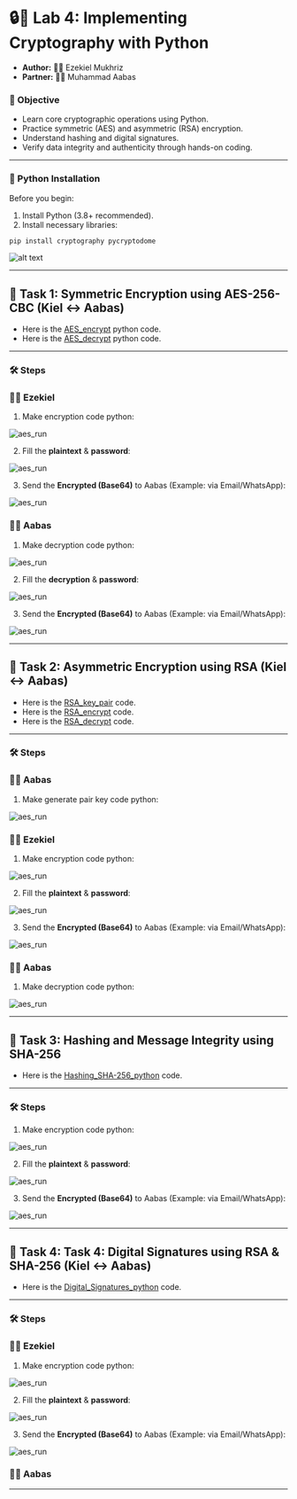 # 🔒🐍 Lab 4: Implementing Cryptography with Python 

- **Author:** 👦🏽 Ezekiel Mukhriz
- **Partner:** 👦🏾 Muhammad Aabas 

### 📌 Objective
- Learn core cryptographic operations using Python.
- Practice symmetric (AES) and asymmetric (RSA) encryption.
- Understand hashing and digital signatures.
- Verify data integrity and authenticity through hands-on coding.

---

### 🐍 Python Installation
Before you begin:
1. Install Python (3.8+ recommended).
2. Install necessary libraries:
```bash
pip install cryptography pycryptodome
```

![alt text](<Screenshots/python_installation.png>)

---

## 🔹 Task 1: Symmetric Encryption using AES-256-CBC (Kiel ↔ Aabas)

- Here is the [AES_encrypt](Python_Source/AES_encrypt.py) python code.
- Here is the [AES_decrypt](Python_Source/AES_decrypt.py) python code.

---

### 🛠️ Steps

### 👦🏽 Ezekiel 

1. Make encryption code python:

![aes_run](Screenshots/task1_code.png) 

2. Fill the **plaintext** & **password**:

![aes_run](Screenshots/task1_encrypt.png)

3. Send the **Encrypted (Base64)** to Aabas (Example: via Email/WhatsApp):

![aes_run](Screenshots/task1_encrypt.png)

### 👦🏾 Aabas 

1. Make decryption code python:

![aes_run](Screenshots/task1_.png) 

2. Fill the **decryption** & **password**:

![aes_run](Screenshots/task1_.png)

3. Send the **Encrypted (Base64)** to Aabas (Example: via Email/WhatsApp):

![aes_run](Screenshots/task1_.png)

---

## 🔹 Task 2: Asymmetric Encryption using RSA (Kiel ↔ Aabas)

- Here is the [RSA_key_pair](Python_Source/RSA_key_pair.py) code.
- Here is the [RSA_encrypt](Python_Source/RSA_encrypt.py) code.
- Here is the [RSA_decrypt](Python_Source/RSA_decrypt.py) code.

---

### 🛠️ Steps

### 👦🏾 Aabas 

1. Make generate pair key code python:

![aes_run](Screenshots/task2_code1.png) 

### 👦🏽 Ezekiel 

1. Make encryption code python:

![aes_run](Screenshots/task2_code2.png) 

2. Fill the **plaintext** & **password**:

![aes_run](Screenshots/task2_encrypt.png) 

3. Send the **Encrypted (Base64)** to Aabas (Example: via Email/WhatsApp):

![aes_run](Screenshots/task2_.png)

### 👦🏾 Aabas 

1. Make decryption code python:

![aes_run](Screenshots/task2_code3.png) 

---

## 🔹 Task 3: Hashing and Message Integrity using SHA-256

- Here is the [Hashing_SHA-256_python](Python_Source/Hashing_SHA-256.py) code.

---

### 🛠️ Steps

1. Make encryption code python:

![aes_run](Screenshots/task3_code.png) 

2. Fill the **plaintext** & **password**:

![aes_run](Screenshots/task3_hash1.png)

3. Send the **Encrypted (Base64)** to Aabas (Example: via Email/WhatsApp):

![aes_run](Screenshots/task3_hash2.png)

---

## 🔹 Task 4: Task 4: Digital Signatures using RSA & SHA-256 (Kiel ↔ Aabas)

- Here is the [Digital_Signatures_python](Digital_Signatures.py) code.

---

### 🛠️ Steps

### 👦🏽 Ezekiel 

1. Make encryption code python:

![aes_run](Screenshots/task4_encrypt.png) 

2. Fill the **plaintext** & **password**:

![aes_run](Screenshots/task4_encrypt.png)

3. Send the **Encrypted (Base64)** to Aabas (Example: via Email/WhatsApp):

![aes_run](Screenshots/task4_encrypt.png)

### 👦🏾 Aabas 



---

